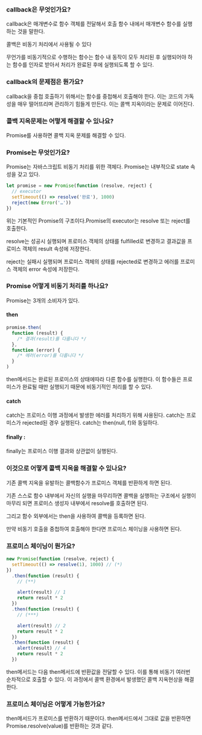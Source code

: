 ### callback은 무엇인가요?

callback은 매개변수로 함수 객체를 전달해서 호출 함수 내에서 매개변수 함수를 실행하는 것을 말한다.

콜백은 비동기 처리에서 사용될 수 있다

무언가를 비동기적으로 수행하는 함수는 함수 내 동작이 모두 처리된 후 실행되어야 하는 함수를 인자로 받아서 처리가 완료된 후에 실행되도록 할 수 있다.

### callback의 문제점은 뭔가요?

callback을 중첩 호출하기 위해서는 함수를 중첩해서 호출해야 한다.
이는 코드의 가독성을 매우 떨어뜨리며 관리하기 힘들게 만든다.
이는 콜백 지옥이라는 문제로 이어진다.

### 콜백 지옥문제는 어떻게 해결할 수 있나요?

Promise를 사용하면 콜백 지옥 문제를 해결할 수 있다.

### Promise는 무엇인가요?

Promise는 자바스크립트 비동기 처리를 위한 객체다.
Promise는 내부적으로 state 속성을 갖고 있다.

```js
let promise = new Promise(function (resolve, reject) {
  // executor
  setTimeout(() => resolve('완료'), 1000)
  reject(new Error('…'))
})
```

위는 기본적인 Promise의 구조이다.Promise의 executor는 resolve 또는 reject를 호출한다.

resolve는 성공시 실행되며 프로미스 객체의 상태를 fulfilled로 변경하고 결과값을 프로미스 객체의 result 속성에 저장한다.

reject는 실패시 실행되며 프로미스 객체의 상태를 rejected로 변경하고 에러를 프로미스 객체의 error 속성에 저장한다.

### Promise 어떻게 비동기 처리를 하나요?

Promise는 3개의 소비자가 있다.

#### then

```ts
promise.then(
  function (result) {
    /* 결과(result)를 다룹니다 */
  },
  function (error) {
    /* 에러(error)를 다룹니다 */
  }
)
```

then메서드는 완료된 프로미스의 상태에따라 다른 함수를 실행한다. 이 함수들은 프로미스가 완료될 때만 실행되기 때문에 비동기적인 처리를 할 수 있다.

#### catch

catch는 프로미스 이행 과정에서 발생한 에러를 처리하기 위해 사용된다.
catch는 프로미스가 rejected된 경우 실행된다.
catch는 then(null, f)와 동일하다.

#### finally :

finally는 프로미스 이행 결과와 상관없이 실행된다.

### 이것으로 어떻게 콜백 지옥을 해결할 수 있나요?

기존 콜백 지옥을 유발하는 콜백함수가 프로미스 객체를 반환하게 하면 된다.

기존 스스로 함수 내부에서 자신의 실행을 마무리하면 콜백을 실행하는 구조에서 실행이 마무리 되면 프로미스 생성자 내부에서 resolve를 호출하면 된다.

그리고 함수 외부에서는 then을 사용하여 콜백을 등록하면 된다.

만약 비동기 호출을 중첩하여 호출해야 한다면 프로미스 체이닝을 사용하면 된다.

### 프로미스 체이닝이 뭔가요?

```ts
new Promise(function (resolve, reject) {
  setTimeout(() => resolve(1), 1000) // (*)
})
  .then(function (result) {
    // (**)

    alert(result) // 1
    return result * 2
  })
  .then(function (result) {
    // (***)

    alert(result) // 2
    return result * 2
  })
  .then(function (result) {
    alert(result) // 4
    return result * 2
  })
```

then메서드는 다음 then메서드에 반환값을 전달할 수 있다.
이를 통해 비동기 여러번 순차적으로 호출할 수 있다.
이 과정에서 콜백 환경에서 발생했던 콜백 지옥현상을 해결한다.

### 프로미스 체이닝은 어떻게 가능한가요?

then메서드가 프로미스를 반환하기 때문이다. then메서드에서 그대로 값을 반환하면 Promise.resolve(value)를 반환하는 것과 같다.
